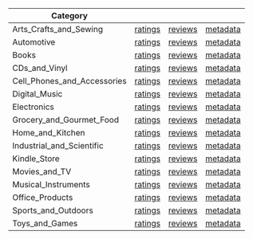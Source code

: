 | Category |  |  |  | 
 |----------|:-----:|:-----:|:-----:|
Arts_Crafts_and_Sewing | [ratings](https://ciir.cs.umass.edu/downloads/XMarket/DATA/fr/Arts_Crafts_and_Sewing/ratings_fr_Arts_Crafts_and_Sewing.txt) | [reviews](https://ciir.cs.umass.edu/downloads/XMarket/DATA/fr/Arts_Crafts_and_Sewing/reviews_fr_Arts_Crafts_and_Sewing.json) | [metadata](https://ciir.cs.umass.edu/downloads/XMarket/DATA/fr/Arts_Crafts_and_Sewing/metadata_fr_Arts_Crafts_and_Sewing.json) |  
Automotive | [ratings](https://ciir.cs.umass.edu/downloads/XMarket/DATA/fr/Automotive/ratings_fr_Automotive.txt) | [reviews](https://ciir.cs.umass.edu/downloads/XMarket/DATA/fr/Automotive/reviews_fr_Automotive.json) | [metadata](https://ciir.cs.umass.edu/downloads/XMarket/DATA/fr/Automotive/metadata_fr_Automotive.json) |  
Books | [ratings](https://ciir.cs.umass.edu/downloads/XMarket/DATA/fr/Books/ratings_fr_Books.txt) | [reviews](https://ciir.cs.umass.edu/downloads/XMarket/DATA/fr/Books/reviews_fr_Books.json) | [metadata](https://ciir.cs.umass.edu/downloads/XMarket/DATA/fr/Books/metadata_fr_Books.json) |  
CDs_and_Vinyl | [ratings](https://ciir.cs.umass.edu/downloads/XMarket/DATA/fr/CDs_and_Vinyl/ratings_fr_CDs_and_Vinyl.txt) | [reviews](https://ciir.cs.umass.edu/downloads/XMarket/DATA/fr/CDs_and_Vinyl/reviews_fr_CDs_and_Vinyl.json) | [metadata](https://ciir.cs.umass.edu/downloads/XMarket/DATA/fr/CDs_and_Vinyl/metadata_fr_CDs_and_Vinyl.json) |  
Cell_Phones_and_Accessories | [ratings](https://ciir.cs.umass.edu/downloads/XMarket/DATA/fr/Cell_Phones_and_Accessories/ratings_fr_Cell_Phones_and_Accessories.txt) | [reviews](https://ciir.cs.umass.edu/downloads/XMarket/DATA/fr/Cell_Phones_and_Accessories/reviews_fr_Cell_Phones_and_Accessories.json) | [metadata](https://ciir.cs.umass.edu/downloads/XMarket/DATA/fr/Cell_Phones_and_Accessories/metadata_fr_Cell_Phones_and_Accessories.json) |  
Digital_Music | [ratings](https://ciir.cs.umass.edu/downloads/XMarket/DATA/fr/Digital_Music/ratings_fr_Digital_Music.txt) | [reviews](https://ciir.cs.umass.edu/downloads/XMarket/DATA/fr/Digital_Music/reviews_fr_Digital_Music.json) | [metadata](https://ciir.cs.umass.edu/downloads/XMarket/DATA/fr/Digital_Music/metadata_fr_Digital_Music.json) |  
Electronics | [ratings](https://ciir.cs.umass.edu/downloads/XMarket/DATA/fr/Electronics/ratings_fr_Electronics.txt) | [reviews](https://ciir.cs.umass.edu/downloads/XMarket/DATA/fr/Electronics/reviews_fr_Electronics.json) | [metadata](https://ciir.cs.umass.edu/downloads/XMarket/DATA/fr/Electronics/metadata_fr_Electronics.json) |  
Grocery_and_Gourmet_Food | [ratings](https://ciir.cs.umass.edu/downloads/XMarket/DATA/fr/Grocery_and_Gourmet_Food/ratings_fr_Grocery_and_Gourmet_Food.txt) | [reviews](https://ciir.cs.umass.edu/downloads/XMarket/DATA/fr/Grocery_and_Gourmet_Food/reviews_fr_Grocery_and_Gourmet_Food.json) | [metadata](https://ciir.cs.umass.edu/downloads/XMarket/DATA/fr/Grocery_and_Gourmet_Food/metadata_fr_Grocery_and_Gourmet_Food.json) |  
Home_and_Kitchen | [ratings](https://ciir.cs.umass.edu/downloads/XMarket/DATA/fr/Home_and_Kitchen/ratings_fr_Home_and_Kitchen.txt) | [reviews](https://ciir.cs.umass.edu/downloads/XMarket/DATA/fr/Home_and_Kitchen/reviews_fr_Home_and_Kitchen.json) | [metadata](https://ciir.cs.umass.edu/downloads/XMarket/DATA/fr/Home_and_Kitchen/metadata_fr_Home_and_Kitchen.json) |  
Industrial_and_Scientific | [ratings](https://ciir.cs.umass.edu/downloads/XMarket/DATA/fr/Industrial_and_Scientific/ratings_fr_Industrial_and_Scientific.txt) | [reviews](https://ciir.cs.umass.edu/downloads/XMarket/DATA/fr/Industrial_and_Scientific/reviews_fr_Industrial_and_Scientific.json) | [metadata](https://ciir.cs.umass.edu/downloads/XMarket/DATA/fr/Industrial_and_Scientific/metadata_fr_Industrial_and_Scientific.json) |  
Kindle_Store | [ratings](https://ciir.cs.umass.edu/downloads/XMarket/DATA/fr/Kindle_Store/ratings_fr_Kindle_Store.txt) | [reviews](https://ciir.cs.umass.edu/downloads/XMarket/DATA/fr/Kindle_Store/reviews_fr_Kindle_Store.json) | [metadata](https://ciir.cs.umass.edu/downloads/XMarket/DATA/fr/Kindle_Store/metadata_fr_Kindle_Store.json) |  
Movies_and_TV | [ratings](https://ciir.cs.umass.edu/downloads/XMarket/DATA/fr/Movies_and_TV/ratings_fr_Movies_and_TV.txt) | [reviews](https://ciir.cs.umass.edu/downloads/XMarket/DATA/fr/Movies_and_TV/reviews_fr_Movies_and_TV.json) | [metadata](https://ciir.cs.umass.edu/downloads/XMarket/DATA/fr/Movies_and_TV/metadata_fr_Movies_and_TV.json) |  
Musical_Instruments | [ratings](https://ciir.cs.umass.edu/downloads/XMarket/DATA/fr/Musical_Instruments/ratings_fr_Musical_Instruments.txt) | [reviews](https://ciir.cs.umass.edu/downloads/XMarket/DATA/fr/Musical_Instruments/reviews_fr_Musical_Instruments.json) | [metadata](https://ciir.cs.umass.edu/downloads/XMarket/DATA/fr/Musical_Instruments/metadata_fr_Musical_Instruments.json) |  
Office_Products | [ratings](https://ciir.cs.umass.edu/downloads/XMarket/DATA/fr/Office_Products/ratings_fr_Office_Products.txt) | [reviews](https://ciir.cs.umass.edu/downloads/XMarket/DATA/fr/Office_Products/reviews_fr_Office_Products.json) | [metadata](https://ciir.cs.umass.edu/downloads/XMarket/DATA/fr/Office_Products/metadata_fr_Office_Products.json) |  
Sports_and_Outdoors | [ratings](https://ciir.cs.umass.edu/downloads/XMarket/DATA/fr/Sports_and_Outdoors/ratings_fr_Sports_and_Outdoors.txt) | [reviews](https://ciir.cs.umass.edu/downloads/XMarket/DATA/fr/Sports_and_Outdoors/reviews_fr_Sports_and_Outdoors.json) | [metadata](https://ciir.cs.umass.edu/downloads/XMarket/DATA/fr/Sports_and_Outdoors/metadata_fr_Sports_and_Outdoors.json) |  
Toys_and_Games | [ratings](https://ciir.cs.umass.edu/downloads/XMarket/DATA/fr/Toys_and_Games/ratings_fr_Toys_and_Games.txt) | [reviews](https://ciir.cs.umass.edu/downloads/XMarket/DATA/fr/Toys_and_Games/reviews_fr_Toys_and_Games.json) | [metadata](https://ciir.cs.umass.edu/downloads/XMarket/DATA/fr/Toys_and_Games/metadata_fr_Toys_and_Games.json) |  

